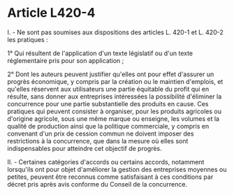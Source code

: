 # Article L420-4

I. - Ne sont pas soumises aux dispositions des articles L. 420-1 et L. 420-2 les pratiques :

1° Qui résultent de l'application d'un texte législatif ou d'un texte réglementaire pris pour son application ;

2° Dont les auteurs peuvent justifier qu'elles ont pour effet d'assurer un progrès économique, y compris par la création ou le maintien d'emplois, et qu'elles réservent aux utilisateurs une partie équitable du profit qui en résulte, sans donner aux entreprises intéressées la possibilité d'éliminer la concurrence pour une partie substantielle des produits en cause. Ces pratiques qui peuvent consister à organiser, pour les produits agricoles ou d'origine agricole, sous une même marque ou enseigne, les volumes et la qualité de production ainsi que la politique commerciale, y compris en convenant d'un prix de cession commun ne doivent imposer des restrictions à la concurrence, que dans la mesure où elles sont indispensables pour atteindre cet objectif de progrès.

II. - Certaines catégories d'accords ou certains accords, notamment lorsqu'ils ont pour objet d'améliorer la gestion des entreprises moyennes ou petites, peuvent être reconnus comme satisfaisant à ces conditions par décret pris après avis conforme du Conseil de la concurrence.
